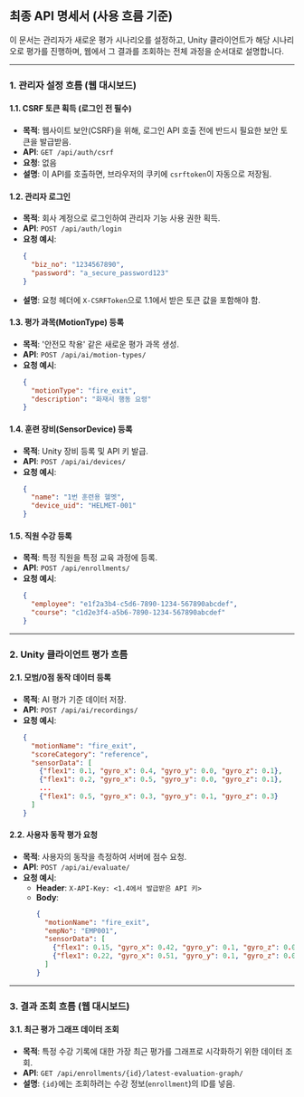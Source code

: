 ## 최종 API 명세서 (사용 흐름 기준)

이 문서는 관리자가 새로운 평가 시나리오를 설정하고, Unity 클라이언트가 해당 시나리오로 평가를 진행하며, 웹에서 그 결과를 조회하는 전체 과정을 순서대로 설명합니다.

---

### **1. 관리자 설정 흐름 (웹 대시보드)**

#### **1.1. CSRF 토큰 획득 (로그인 전 필수)**
*   **목적**: 웹사이트 보안(CSRF)을 위해, 로그인 API 호출 전에 반드시 필요한 보안 토큰을 발급받음.
*   **API**: `GET /api/auth/csrf`
*   **요청**: 없음
*   **설명**: 이 API를 호출하면, 브라우저의 쿠키에 `csrftoken`이 자동으로 저장됨.

#### **1.2. 관리자 로그인**
*   **목적**: 회사 계정으로 로그인하여 관리자 기능 사용 권한 획득.
*   **API**: `POST /api/auth/login`
*   **요청 예시**:
    ```json
    {
      "biz_no": "1234567890",
      "password": "a_secure_password123"
    }
    ```
*   **설명**: 요청 헤더에 `X-CSRFToken`으로 1.1에서 받은 토큰 값을 포함해야 함.

#### **1.3. 평가 과목(MotionType) 등록**
*   **목적**: '안전모 착용' 같은 새로운 평가 과목 생성.
*   **API**: `POST /api/ai/motion-types/`
*   **요청 예시**:
    ```json
    {
      "motionType": "fire_exit",
      "description": "화재시 행동 요령"
    }
    ```

#### **1.4. 훈련 장비(SensorDevice) 등록**
*   **목적**: Unity 장비 등록 및 API 키 발급.
*   **API**: `POST /api/ai/devices/`
*   **요청 예시**:
    ```json
    {
      "name": "1번 훈련용 헬멧",
      "device_uid": "HELMET-001"
    }
    ```

#### **1.5. 직원 수강 등록**
*   **목적**: 특정 직원을 특정 교육 과정에 등록.
*   **API**: `POST /api/enrollments/`
*   **요청 예시**:
    ```json
    {
      "employee": "e1f2a3b4-c5d6-7890-1234-567890abcdef",
      "course": "c1d2e3f4-a5b6-7890-1234-567890abcdef"
    }
    ```

---

### **2. Unity 클라이언트 평가 흐름**

#### **2.1. 모범/0점 동작 데이터 등록**
*   **목적**: AI 평가 기준 데이터 저장.
*   **API**: `POST /api/ai/recordings/`
*   **요청 예시**:
    ```json
    {
      "motionName": "fire_exit",
      "scoreCategory": "reference",
      "sensorData": [
        {"flex1": 0.1, "gyro_x": 0.4, "gyro_y": 0.0, "gyro_z": 0.1},
        {"flex1": 0.2, "gyro_x": 0.5, "gyro_y": 0.0, "gyro_z": 0.1},
        ...
        {"flex1": 0.5, "gyro_x": 0.3, "gyro_y": 0.1, "gyro_z": 0.3}
      ]
    }
    ```

#### **2.2. 사용자 동작 평가 요청**
*   **목적**: 사용자의 동작을 측정하여 서버에 점수 요청.
*   **API**: `POST /api/ai/evaluate/`
*   **요청 예시**:
    *   **Header**: `X-API-Key: <1.4에서 발급받은 API 키>`
    *   **Body**:
        ```json
        {
          "motionName": "fire_exit",
          "empNo": "EMP001",
          "sensorData": [
            {"flex1": 0.15, "gyro_x": 0.42, "gyro_y": 0.1, "gyro_z": 0.0},
            {"flex1": 0.22, "gyro_x": 0.51, "gyro_y": 0.1, "gyro_z": 0.0}
          ]
        }
        ```

---

### **3. 결과 조회 흐름 (웹 대시보드)**

#### **3.1. 최근 평가 그래프 데이터 조회**
*   **목적**: 특정 수강 기록에 대한 가장 최근 평가를 그래프로 시각화하기 위한 데이터 조회.
*   **API**: `GET /api/enrollments/{id}/latest-evaluation-graph/`
*   **설명**: `{id}`에는 조회하려는 수강 정보(`enrollment`)의 ID를 넣음.
